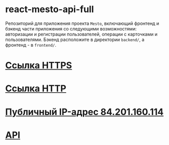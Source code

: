 # react-mesto-api-full
Репозиторий для приложения проекта `Mesto`, включающий фронтенд и бэкенд части приложения со следующими возможностями: авторизации и регистрации пользователей, операции с карточками и пользователями. Бэкенд расположите в директории `backend/`, а фронтенд - в `frontend/`. 
  
# [Ссылка HTTPS](https://gonzoooo.nomoredomains.club/) 
# [Ссылка HTTP](http://gonzoooo.nomoredomains.club/) 
# [Публичный IP-адрес 84.201.160.114](http://84.201.160.114/) 
# [API](https://api.gonzoooo.nomoredomains.club/) 



